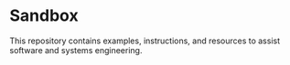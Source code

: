 # Sandbox
This repository contains examples, instructions, and resources to assist 
software and systems engineering.



